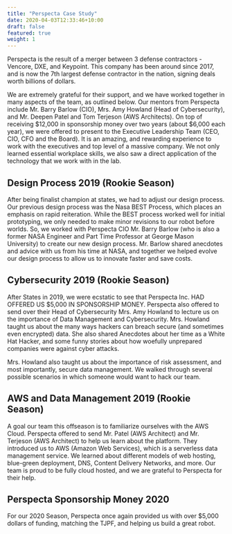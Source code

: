 ```yaml
---
title: "Perspecta Case Study"
date: 2020-04-03T12:33:46+10:00
draft: false
featured: true
weight: 1
---
```


Perspecta is the result of a merger between 3 defense contractors - Vencore, DXE, and Keypoint. This company has been around since 2017, and is now the 7th largest defense contractor in the nation, signing deals worth billions of dollars. 

We are extremely grateful for their support, and we have worked together in many aspects of the team, as outlined below. Our mentors from Perspecta include Mr. Barry Barlow (CIO), Mrs. Amy Howland (Head of Cybersecurity), and Mr. Deepen Patel and Tom Terjeson (AWS Architects). On top of receiving $12,000 in sponsorship money over two years (about $6,000 each year), we were offered to present to the Executive Leadership Team (CEO, CIO, CFO and the Board). It is an amazing, and rewarding experience to work with the executives and top level of a massive company. We not only learned essential workplace skills, we also saw a direct application of the technology that we work with in the lab.

## Design Process 2019 (Rookie Season)

After being finalist champion at states, we had to adjust our design process. Our previous design process was the Nasa BEST Process, which places an emphasis on rapid reiteration. While the BEST process worked well for initial prototyping, we only needed to make minor revisions to our robot before worlds. So, we worked with Perspecta CIO Mr. Barry Barlow (who is also a former NASA Engineer and Part Time Professor at George Mason University) to create our new design process. Mr. Barlow shared anecdotes and advice with us from his time at NASA, and together we helped evolve our design process to allow us to innovate faster and save costs.

## Cybersecurity 2019 (Rookie Season)

After States in 2019, we were ecstatic to see that Perspecta Inc. HAD OFFERED US $5,000 IN SPONSORSHIP MONEY. Perspecta also offered to send over their Head of Cybersecurity Mrs. Amy Howland to lecture us on the importance of Data Management and Cybersecurity. Mrs. Howland taught us about the many ways hackers can breach secure (and sometimes even encrypted) data. She also shared Anecdotes about her time as a White Hat Hacker, and some funny stories about how woefully unprepared companies were against cyber attacks.

Mrs. Howland also taught us about the importance of risk assessment, and most importantly, secure data management. We walked through several possible scenarios in which someone would want to hack our team.

## AWS and Data Management 2019 (Rookie Season)

A goal our team this offseason is to familiarize ourselves with the AWS Cloud. Perspecta offered to send Mr. Patel (AWS Architect) and Mr. Terjeson (AWS Architect) to help us learn about the platform. They introduced us to AWS (Amazon Web Services), which is a serverless data management service. We learned about different models of web hosting, blue-green deployment, DNS, Content Delivery Networks, and more. Our team is proud to be fully cloud hosted, and we are grateful to Perspecta for their help.

## Perspecta Sponsorship Money 2020

For our 2020 Season, Perspecta once again provided us with over $5,000 dollars of funding, matching the TJPF, and helping us build a great robot.
